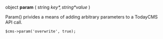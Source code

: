 object **param** ( string *$key*, string *$value* )

Param() privides a means of adding arbitrary parameters to a TodayCMS API call. 

	$cms->param('overwrite', true);